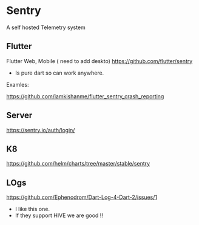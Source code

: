 # Sentry

A self hosted Telemetry system

## Flutter
Flutter Web, Mobile ( need to add deskto)
https://github.com/flutter/sentry

- Is pure dart so can work anywhere.

Examles:

https://github.com/iamkishanme/flutter_sentry_crash_reporting


## Server
https://sentry.io/auth/login/

## K8
https://github.com/helm/charts/tree/master/stable/sentry


## LOgs

https://github.com/Ephenodrom/Dart-Log-4-Dart-2/issues/1
- I like this one.
- If they support HIVE we are good !!





